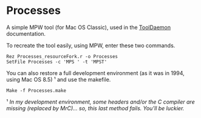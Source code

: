 # Processes

A simple MPW tool (for Mac OS Classic), used in the [ToolDaemon](https://github.com/fblondiau/ToolDaemon) documentation.

To recreate the tool easily, using MPW, enter these two commands.

```
Rez Processes_resourceFork.r -o Processes
SetFile Processes -c 'MPS ' -t 'MPST'
```

You can also restore a full development environment (as it was in 1994, using Mac OS 8.5) ¹ and use the makefile.

```
Make -f Processes.make
```

¹ *In my development environment, some headers and/or the C compiler are missing (replaced by MrC)... so, this last method fails. You’ll be luckier.*
